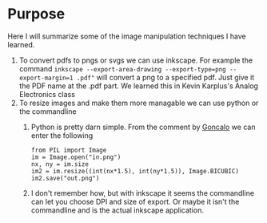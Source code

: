 # Purpose
Here I will summarize some of the image manipulation techniques I have learned.

1. To convert pdfs to pngs or svgs we can use inkscape. For example the command ```inkscape --export-area-drawing --export-type=png --export-margin=1 .pdf"``` will convert a png to a specified pdf. Just give it the PDF name at the
.pdf part. We learned this in Kevin Karplus's Analog Electronics class
1. To resize images and make them more managable we can use python or the commandline
    1. Python is pretty darn simple. From the comment by [Goncalo](https://superuser.com/questions/646896/how-to-change-dpi-of-a-png-file-in-command-line-without-imagemagick) we can enter the following 
    
        ```
        from PIL import Image
        im = Image.open("in.png")
        nx, ny = im.size
        im2 = im.resize((int(nx*1.5), int(ny*1.5)), Image.BICUBIC)
        im2.save("out.png")
        ```
    1. I don't remember how, but with inkscape it seems the commandline can let you choose DPI and size of export. Or maybe it isn't the commandline and is the actual inkscape application.